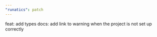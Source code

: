 ```yaml
---
"runatics": patch
---
```


feat: add types
docs: add link to warning when the project is not set up correctly
